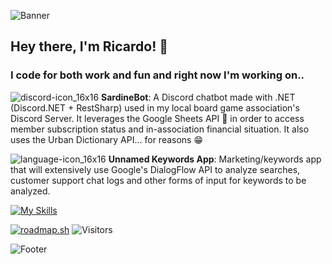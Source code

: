 ![Banner](https://github.com/xarop-pa-toss/xarop-pa-toss/assets/12295009/2c11292b-6918-4c5c-841e-66808c15bcb2)  

## Hey there, I'm Ricardo! 👋  
### I code for both work and fun and right now I'm working on..  
  
![discord-icon_16x16](https://github.com/xarop-pa-toss/xarop-pa-toss/assets/12295009/e9f68fc5-ba58-4d97-b6fe-abb28cfdcd90) **SardineBot**: A Discord chatbot made with .NET (Discord.NET + RestSharp) used in my local board game association's Discord Server. It leverages the Google Sheets API 📝 in order to access member subscription status and in-association financial situation. It also uses the Urban Dictionary API... for reasons 😁  
  
![language-icon_16x16](https://github.com/xarop-pa-toss/xarop-pa-toss/assets/12295009/92371874-28e8-408c-a241-dafa41e1f815) **Unnamed Keywords App**: Marketing/keywords app that will extensively use Google's DialogFlow API to analyze searches, customer support chat logs and other forms of input for keywords to be analyzed.




[![My Skills](https://skillicons.dev/icons?i=dotnet,cs,py,mysql,docker,linux,raspberrypi)](https://skillicons.dev)

[![roadmap.sh](https://api.roadmap.sh/v1-badge/tall/649013f2779070ae624b432a?variant=dark)](https://roadmap.sh)
![Visitors](https://api.visitorbadge.io/api/visitors?path=https%3A%2F%2Fgithub.com%2Fxarop-pa-toss&label=Visitors&labelColor=%23d9e3f0&countColor=%23ba68c8&style=plastic)  


<!--
**xarop-pa-toss/xarop-pa-toss** is a ✨ _special_ ✨ repository because its `README.md` (this file) appears on your GitHub profile.

Here are some ideas to get you started:

- 🔭 I’m currently working on ...
- 🌱 I’m currently learning ...
- 👯 I’m looking to collaborate on ...
- 🤔 I’m looking for help with ...
- 💬 Ask me about ...
- 📫 How to reach me: ...
- 😄 Pronouns: ...
- ⚡ Fun fact: ...
-->

![Footer](https://github.com/xarop-pa-toss/xarop-pa-toss/assets/12295009/360ec114-5f02-4f3b-915b-d2cdf86ad497)
